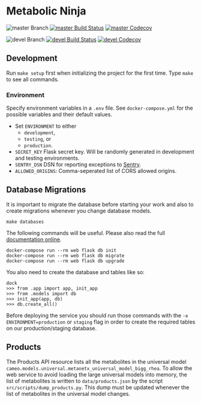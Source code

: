 # Metabolic Ninja

![master Branch](https://img.shields.io/badge/branch-master-blue.svg)
[![master Build Status](https://travis-ci.org/DD-DeCaF/metabolic-ninja.svg?branch=master)](https://travis-ci.org/DD-DeCaF/metabolic-ninja)
[![master Codecov](https://codecov.io/gh/DD-DeCaF/metabolic-ninja/branch/master/graph/badge.svg)](https://codecov.io/gh/DD-DeCaF/metabolic-ninja/branch/master)

![devel Branch](https://img.shields.io/badge/branch-devel-blue.svg)
[![devel Build Status](https://travis-ci.org/DD-DeCaF/metabolic-ninja.svg?branch=devel)](https://travis-ci.org/DD-DeCaF/metabolic-ninja)
[![devel Codecov](https://codecov.io/gh/DD-DeCaF/metabolic-ninja/branch/devel/graph/badge.svg)](https://codecov.io/gh/DD-DeCaF/metabolic-ninja/branch/devel)

## Development

Run `make setup` first when initializing the project for the first time. Type
`make` to see all commands.

### Environment

Specify environment variables in a `.env` file. See `docker-compose.yml` for the
possible variables and their default values.

* Set `ENVIRONMENT` to either
  * `development`,
  * `testing`, or
  * `production`.
* `SECRET_KEY` Flask secret key. Will be randomly generated in development and testing environments.
* `SENTRY_DSN` DSN for reporting exceptions to
  [Sentry](https://docs.sentry.io/clients/python/integrations/flask/).
* `ALLOWED_ORIGINS`: Comma-seperated list of CORS allowed origins.

## Database Migrations

It is important to migrate the database before starting your work and also to
create migrations whenever you change database models.

    make databases
 
The following commands will be useful. Please also read the full 
[documentation online](https://flask-migrate.readthedocs.io/en/latest/).
 
    docker-compose run --rm web flask db init
    docker-compose run --rm web flask db migrate
    docker-compose run --rm web flask db upgrade
    
You also need to create the database and tables like so:

    dock
    >>> from .app import app, init_app
    >>> from .models import db
    >>> init_app(app, db)
    >>> db.create_all()
    
Before deploying the service you should run those commands with the `-e 
ENVIRONMENT=production` or `staging` flag in order to create the required 
tables on our production/staging database.

## Products

The Products API resource lists all the metabolites in the universal model
`cameo.models.universal.metanetx_universal_model_bigg_rhea`. To allow the web
service to avoid loading the large universal models into memory, the list of
metabolites is written to `data/products.json` by the script
`src/scripts/dump_products.py`. This dump must be updated whenever the list of
metabolites in the universal model changes.
